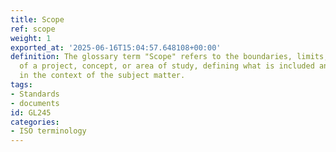 ```yaml
---
title: Scope
ref: scope
weight: 1
exported_at: '2025-06-16T15:04:57.648108+00:00'
definition: The glossary term "Scope" refers to the boundaries, limits, or extent
  of a project, concept, or area of study, defining what is included and excluded
  in the context of the subject matter.
tags:
- Standards
- documents
id: GL245
categories:
- ISO terminology
---
```


